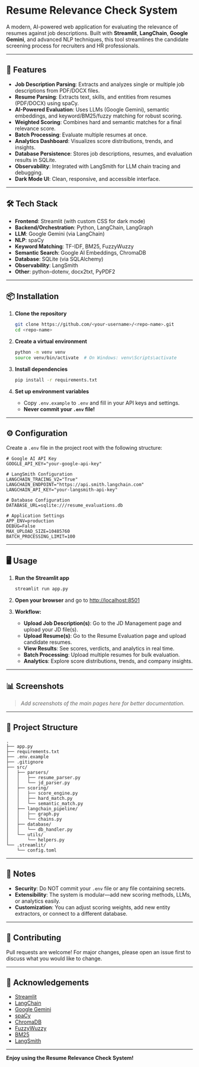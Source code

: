 # Resume Relevance Check System

A modern, AI-powered web application for evaluating the relevance of resumes against job descriptions. Built with **Streamlit**, **LangChain**, **Google Gemini**, and advanced NLP techniques, this tool streamlines the candidate screening process for recruiters and HR professionals.

---

## 🚀 Features

- **Job Description Parsing**: Extracts and analyzes single or multiple job descriptions from PDF/DOCX files.
- **Resume Parsing**: Extracts text, skills, and entities from resumes (PDF/DOCX) using spaCy.
- **AI-Powered Evaluation**: Uses LLMs (Google Gemini), semantic embeddings, and keyword/BM25/fuzzy matching for robust scoring.
- **Weighted Scoring**: Combines hard and semantic matches for a final relevance score.
- **Batch Processing**: Evaluate multiple resumes at once.
- **Analytics Dashboard**: Visualizes score distributions, trends, and insights.
- **Database Persistence**: Stores job descriptions, resumes, and evaluation results in SQLite.
- **Observability**: Integrated with LangSmith for LLM chain tracing and debugging.
- **Dark Mode UI**: Clean, responsive, and accessible interface.

---

## 🛠️ Tech Stack

- **Frontend**: Streamlit (with custom CSS for dark mode)
- **Backend/Orchestration**: Python, LangChain, LangGraph
- **LLM**: Google Gemini (via LangChain)
- **NLP**: spaCy
- **Keyword Matching**: TF-IDF, BM25, FuzzyWuzzy
- **Semantic Search**: Google AI Embeddings, ChromaDB
- **Database**: SQLite (via SQLAlchemy)
- **Observability**: LangSmith
- **Other**: python-dotenv, docx2txt, PyPDF2

---

## 📦 Installation

1. **Clone the repository**
   ```sh
   git clone https://github.com/<your-username>/<repo-name>.git
   cd <repo-name>
   ```

2. **Create a virtual environment**
   ```sh
   python -m venv venv
   source venv/bin/activate  # On Windows: venv\Scripts\activate
   ```

3. **Install dependencies**
   ```sh
   pip install -r requirements.txt
   ```

4. **Set up environment variables**
   - Copy `.env.example` to `.env` and fill in your API keys and settings.
   - **Never commit your `.env` file!**

---

## ⚙️ Configuration

Create a `.env` file in the project root with the following structure:

```env
# Google AI API Key
GOOGLE_API_KEY="your-google-api-key"

# LangSmith Configuration
LANGCHAIN_TRACING_V2="True"
LANGCHAIN_ENDPOINT="https://api.smith.langchain.com"
LANGCHAIN_API_KEY="your-langsmith-api-key"

# Database Configuration
DATABASE_URL=sqlite:///resume_evaluations.db

# Application Settings
APP_ENV=production
DEBUG=False
MAX_UPLOAD_SIZE=10485760
BATCH_PROCESSING_LIMIT=100
```

---

## 🖥️ Usage

1. **Run the Streamlit app**
   ```sh
   streamlit run app.py
   ```

2. **Open your browser** and go to [http://localhost:8501](http://localhost:8501)

3. **Workflow:**
   - **Upload Job Description(s)**: Go to the JD Management page and upload your JD file(s).
   - **Upload Resume(s)**: Go to the Resume Evaluation page and upload candidate resumes.
   - **View Results**: See scores, verdicts, and analytics in real time.
   - **Batch Processing**: Upload multiple resumes for bulk evaluation.
   - **Analytics**: Explore score distributions, trends, and company insights.

---

## 📊 Screenshots

> _Add screenshots of the main pages here for better documentation._

---

## 🧩 Project Structure

```
.
├── app.py
├── requirements.txt
├── .env.example
├── .gitignore
├── src/
│   ├── parsers/
│   │   ├── resume_parser.py
│   │   └── jd_parser.py
│   ├── scoring/
│   │   ├── score_engine.py
│   │   ├── hard_match.py
│   │   └── semantic_match.py
│   ├── langchain_pipeline/
│   │   ├── graph.py
│   │   └── chains.py
│   ├── database/
│   │   └── db_handler.py
│   └── utils/
│       └── helpers.py
└── .streamlit/
    └── config.toml
```

---

## 📝 Notes

- **Security**: Do NOT commit your `.env` file or any file containing secrets.
- **Extensibility**: The system is modular—add new scoring methods, LLMs, or analytics easily.
- **Customization**: You can adjust scoring weights, add new entity extractors, or connect to a different database.

---

## 🤝 Contributing

Pull requests are welcome! For major changes, please open an issue first to discuss what you would like to change.

---

## 🙏 Acknowledgements

- [Streamlit](https://streamlit.io/)
- [LangChain](https://python.langchain.com/)
- [Google Gemini](https://ai.google.dev/)
- [spaCy](https://spacy.io/)
- [ChromaDB](https://www.trychroma.com/)
- [FuzzyWuzzy](https://github.com/seatgeek/fuzzywuzzy)
- [BM25](https://github.com/dorianbrown/rank_bm25)
- [LangSmith](https://smith.langchain.com/)

---

**Enjoy using the Resume Relevance Check System!**
